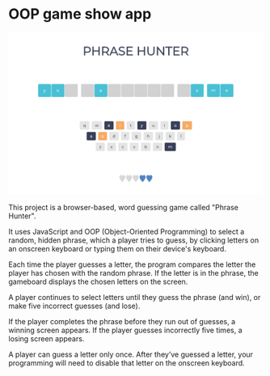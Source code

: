 # OOP game show app

![Screenshot of the app being used](readMePreview.png)

This project is a browser-based, word guessing game called "Phrase Hunter".

It uses JavaScript and OOP (Object-Oriented Programming) to select a random, hidden phrase, which a player tries to guess, by clicking letters on an onscreen keyboard or typing them on their device's keyboard.

Each time the player guesses a letter, the program compares the letter the player has chosen with the random phrase. If the letter is in the phrase, the gameboard displays the chosen letters on the screen.

A player continues to select letters until they guess the phrase (and win), or make five incorrect guesses (and lose).

If the player completes the phrase before they run out of guesses, a winning screen appears. If the player guesses incorrectly five times, a losing screen appears.

A player can guess a letter only once. After they’ve guessed a letter, your programming will need to disable that letter on the onscreen keyboard.
